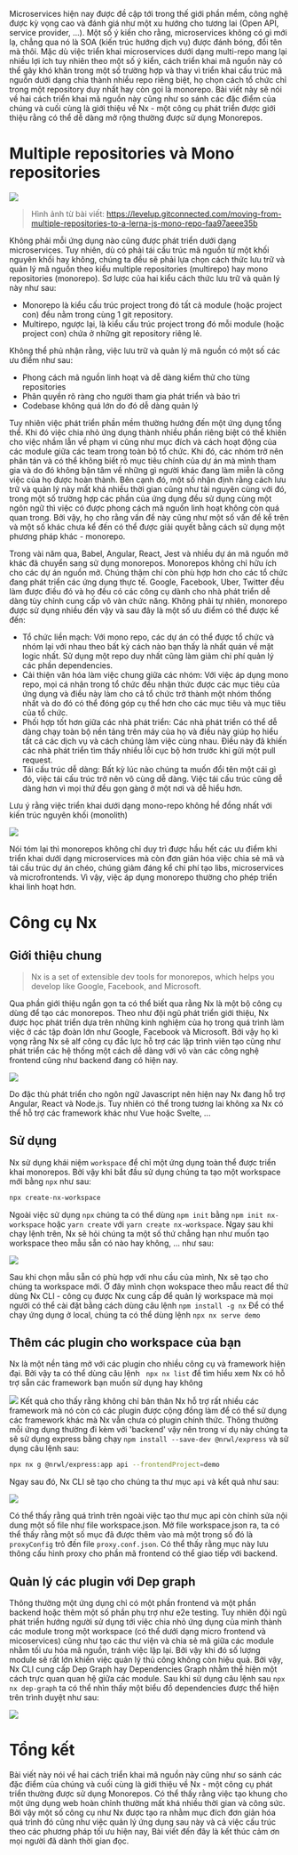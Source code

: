 Microservices hiện nay được đề cập tới trong thế giới phần mềm, công nghệ được kỳ vọng cao và đánh giá như một xu hướng cho tương lai (Open API, service provider, …). Một số ý kiến cho rằng, microservices không có gì mới lạ, chẳng qua nó là SOA (kiến trúc hướng dịch vụ) được đánh bóng, đổi tên mà thôi. Mặc dù việc triển khai microservices dưới dạng multi-repo mang lại nhiều lợi ích tuy nhiên theo một số ý kiển, cách triển khai mã nguồn này có thể gây khó khăn trong một số trường hợp và thay vì triển khai cấu trúc mã nguồn dưới dạng chia thành nhiều repo riêng biệt, họ chọn cách tổ chức chỉ trong một repository duy nhất hay còn gọi là monorepo. Bài viết này sẽ nói về hai cách triển khai mã nguồn này cũng như so sánh các đặc điểm của chúng và cuối cùng là giới thiệu về Nx - một công cụ phát triển được giới thiệu rằng có thể dễ dàng mở rộng thường được sử dụng Monorepos.

# Multiple repositories và Mono repositories

![](https://images.viblo.asia/6ed2d04e-dde1-485a-a10c-7dc6d9a887a8.jpeg)
> Hình ảnh từ bài viết: https://levelup.gitconnected.com/moving-from-multiple-repositories-to-a-lerna-js-mono-repo-faa97aeee35b

Không phải mỗi ứng dụng nào cũng được phát triển dưới dạng microservices. Tuy nhiên, dù có phải tái cấu trúc mã nguồn từ một khối nguyên khối hay không, chúng ta đều sẽ phải lựa chọn cách thức lưu trữ và quản lý mã nguồn theo kiểu multiple repositories (multirepo) hay mono repositories (monorepo). Sơ lược của hai kiểu cách thức lưu trữ và quản lý này như sau:
- Monorepo là kiểu cấu trúc project trong đó tất cả module (hoặc project con) đều nằm trong cùng 1 git repository.
- Multirepo, ngược lại, là kiểu cấu trúc project trong đó mỗi module (hoặc project con) chứa ở những git repository riêng lẻ.

Không thể phủ nhận rằng, việc lưu trữ và quản lý mã nguồn có một số các ưu điểm như sau:
- Phong cách mã nguồn linh hoạt và dễ dàng kiểm thử cho từng repositories
- Phân quyền rõ ràng cho người tham gia phát triển và bảo trì
- Codebase không quá lớn do đó dễ dàng quản lý 

Tuy nhiên việc phát triển phần mềm thường hướng đến một ứng dụng tổng thể. Khi đó việc chia nhỏ ứng dụng thành nhiều phần riêng biệt có thể khiến cho việc nhầm lẫn về phạm vi cũng như mục đích và cách hoạt động của các module giữa các team trong toàn bộ tổ chức. Khi đó, các nhóm trở nên phân tán và có thể không biết rõ mục tiêu chính của dự án mà mình tham gia và do đó không bận tâm về những gì người khác đang làm miễn là công việc của họ được hoàn thành. Bên cạnh đó, một số nhận định rằng cách lưu trữ và quản lý này mất khá nhiều thời gian cũng như tài nguyên cùng với đó, trong một số trường hợp các phần của ứng dụng đều sử dụng cùng một ngôn ngữ thì việc có được phong cách mã nguồn linh hoạt không còn quá quan trong. Bởi vậy, họ cho rằng vấn đề này cũng như một số vấn đề kể trên và một số khác chưa kể đến có thể được giải quyết bằng cách sử dụng một phương pháp khác - monorepo.

Trong vài năm qua, Babel, Angular, React, Jest và nhiều dự án mã nguồn mở khác đã chuyển sang sử dụng monorepos. Monorepos không chỉ hữu ích cho các dự án nguồn mở. Chúng thậm chí còn phù hợp hơn cho các tổ chức đang phát triển các ứng dụng thực tế. Google, Facebook, Uber, Twitter đều làm được điều đó và họ đều có các công cụ dành cho nhà phát triển dễ dàng tùy chỉnh cung cấp vô vàn chức năng. Không phải tự nhiên, monorepo được sử dụng nhiều đến vậy và sau đây là một số ưu điểm có thể được kể đến:

- Tổ chức liền mạch: Với mono repo, các dự án có thể được tổ chức và nhóm lại với nhau theo bất kỳ cách nào bạn thấy là nhất quán về mặt logic nhất. Sử dụng một repo duy nhất cũng làm giảm chi phí quản lý các phần dependencies.
- Cải thiện văn hóa làm việc chung giữa các nhóm: Với việc áp dụng mono repo, mọi cá nhân trong tổ chức đều nhận thức được các mục tiêu của ứng dụng và điều này làm cho cả tổ chức trở thành một nhóm thống nhất và do đó có thể đóng góp cụ thể hơn cho các mục tiêu và mục tiêu của tổ chức.
- Phối hợp tốt hơn giữa các nhà phát triển: Các nhà phát triển có thể dễ dàng chạy toàn bộ nền tảng trên máy của họ và điều này giúp họ hiểu tất cả các dịch vụ và cách chúng làm việc cùng nhau. Điều này đã khiến các nhà phát triển tìm thấy nhiều lỗi cục bộ hơn trước khi gửi một pull request.
- Tái cấu trúc dễ dàng: Bất kỳ lúc nào chúng ta muốn đổi tên một cái gì đó, việc tái cấu trúc trở nên vô cùng dễ dàng. Việc tái cấu trúc cũng dễ dàng hơn vì mọi thứ đều gọn gàng ở một nơi và dễ hiểu hơn.

Lưu ý rằng việc triển khai dưới dạng mono-repo không hề đồng nhất với kiến trúc nguyên khối (monolith) 

![](https://images.viblo.asia/34bae8fa-231f-4955-8309-9f97c3b8392b.png)

Nói tóm lại thì monorepos không chỉ duy trì được hầu hết các ưu điểm khi triển khai dưới dạng microservices mà còn đơn giản hóa việc chia sẻ mã và tái cấu trúc dự án chéo, chúng giảm đáng kể chi phí tạo libs, microservices và microfrontends. Vì vậy, việc áp dụng monorepo thường cho phép triển khai linh hoạt hơn.
# Công cụ Nx
## Giới thiệu chung

> Nx is a set of extensible dev tools for monorepos, which helps you develop like Google, Facebook, and Microsoft.

Qua phần giới thiệu ngắn gọn ta có thể biết qua rằng Nx là một bộ công cụ dùng để tạo các monorepos. Theo như đội ngũ phát triển giới thiệu, Nx được học phát triển dựa trên những kinh nghiệm của họ trong quá trình làm việc ở các tập đoàn lớn như  Google, Facebook và Microsoft. Bởi vậy họ kì vọng rằng Nx sẽ alf công cụ đắc lực hỗ trợ các lập trình viên tạo cũng như phát triển các hệ thống một cách dễ dàng với vô vàn các công nghệ frontend cũng như backend đang có hiện nay.

![](https://images.viblo.asia/3122c53e-6f96-43f1-9121-1af6d30dd5d1.png)

Do đặc thù phát triển cho ngôn ngữ Javascript nên hiện nay Nx đang hỗ trợ Angular, React và Node.js. Tuy nhiên có thể trong tương lai không xa Nx có thể hỗ trợ các framework khác như Vue hoặc Svelte, ...

## Sử dụng
Nx sử dụng khái niệm `workspace` để chỉ một ứng dụng toàn thể được triển khai monorepos. Bởi vậy khi bắt đầu sử dụng chúng ta tạo một workspace mới bằng `npx` như sau:
```bash
npx create-nx-workspace
```
Ngoài việc sử dụng `npx` chúng ta có thể dùng `npm init` bằng `npm init nx-workspace` hoặc `yarn create` với `yarn create nx-workspace`. Ngay sau khi chạy lệnh trên, Nx sẽ hỏi chúng ta một số thứ chẳng hạn như muốn tạo workspace theo mẫu sẵn có nào hay không, ... như sau:

![](https://images.viblo.asia/b08a0b55-015a-496f-8cd0-39ca3bcf9b25.png)

Sau khi chọn mẫu sẵn có phù hợp với nhu cầu của mình, Nx sẽ tạo cho chúng ta workspace mới. Ở đây mình chọn wokspace theo mẫu react để thử dùng Nx CLI - công cụ được Nx cung cấp để quản lý workspace mà mọi người có thể cài đặt bằng cách dùng câu lệnh `npm install -g nx`
Để có thể chạy ứng dụng ở local, chúng ta có thể dùng lệnh `npx nx serve demo`
## Thêm các plugin cho workspace của bạn
Nx là một nền tảng mở với các plugin cho nhiều công cụ và framework hiện đại. Bởi vậy ta có thể dùng câu lệnh ` npx nx list` để tìm hiểu xem Nx có hỗ trợ sẵn các framework bạn muốn sử dụng hay không

![](https://images.viblo.asia/a39f6692-e430-4f7a-b4f0-0724373d2178.png)
Kết quả cho thấy rằng không chỉ bản thân Nx hỗ trợ rất nhiều các framework mà nó còn có các plugin được cộng đồng làm để có thể sử dụng các framework khác mà Nx vẫn chưa có plugin chính thức. Thông thường mỗi ứng dụng thường đi kèm với 'backend' vậy nên trong ví dụ này chúng ta sẽ sử dụng express bằng chạy  `npm install --save-dev @nrwl/express` và sử dụng câu lệnh sau: 
```bash
npx nx g @nrwl/express:app api --frontendProject=demo
```
Ngay sau đó, Nx CLI sẽ tạo cho chúng ta thư mục `api` và kết quả như sau:

![](https://images.viblo.asia/b0e2cb83-ec6f-477e-b40f-c870542126a2.png)

Có thể thấy rằng quá trình trên ngoài việc tạo thư mục api còn chỉnh sửa nội dung một số file như file workspace.json. Mở file workspace.json ra, ta có thể thấy rằng một số mục đã được thêm vào mà một trong số đó là `proxyConfig` trỏ đến file `proxy.conf.json`. Có thể thấy rằng mục này lưu thông cấu hình proxy cho phần mã frontend có thể giao tiếp với backend. 
## Quản lý các plugin với Dep graph
Thông thường một ứng dụng chỉ có một phần frontend và một phần backend hoặc thêm một số phần phụ trợ như e2e testing. Tuy nhiên đội ngũ phát triển hướng người sử dụng tới việc chia nhỏ ứng dụng của mình thành các module trong một workspace (có thể dưới dạng micro frontend và micoservices) cũng như tạo các thư viện và chia sẻ mã giữa các module nhằm tối ưu hóa mã nguồn, tránh việc lặp lại. Bởi vậy khi đó số lượng module sẽ rất lớn khiến việc quản lý thủ công không còn hiệu quả. Bởi vậy, Nx CLI cung cấp Dep Graph hay Dependencies Graph nhằm thể hiện một cách trực quan quan hệ giữa các module. Sau khi sử dụng câu lệnh sau `npx nx dep-graph` ta có thể nhìn thấy một biểu đồ dependencies được thể hiện trên trình duyệt như sau:

![](https://images.viblo.asia/c7191465-9a3f-4263-8351-9d1a2ce720a3.png)

# Tổng kết
Bài viết này nói về hai cách triển khai mã nguồn này cũng như so sánh các đặc điểm của chúng và cuối cùng là giới thiệu về Nx - một công cụ phát triển thường được sử dụng Monorepos. Có thể thấy rằng việc tạo khung cho một ứng dụng web hoàn chỉnh thường mất khá nhiều thời gian và công sức. Bởi vậy một số công cụ như Nx được tạo ra nhằm mục đích đơn giản hóa quá trình đó cũng như việc quản lý ứng dụng sau này và cả việc cấu trúc theo các phương pháp tối ưu hiện nay, Bài viết đến đây là kết thúc cảm ơn mọi người đã dành thời gian đọc.